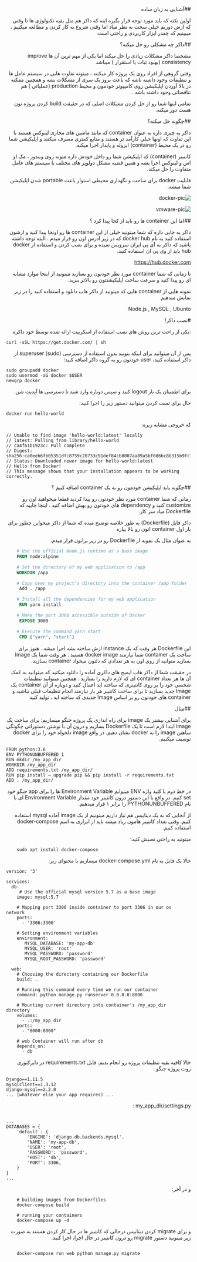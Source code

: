 <div dir="rtl">

##آشنایی به زبان ساده

اولین نکته که باید مورد توجه قرار بگیره اینه که داکر هم مثل بقیه تکنولوژی ها تا وقتی که ازش دوریم خیلی سخت به نظر میاد اما وقتی شروع به کار کردن و مطالعه میکنیم ، میبینیم که چقدر ابزار کاربردی و راحتی است.

##داکر چه مشکلی رو حل میکنه؟

مشخصا داکر مشکلات زیادی را حل میکند اما یکی از مهم ترین آن ها improve consistency (بهبود ثبات یا استقرار ) میباشد

وقتی گروهی از افراد روی یک پروژه کار میکنند ، میتونه تفاوت هایی در سیستم عامل ها و تنظیمات وجود داشته باشه که باعث بروز یک سری از مشکلات بشه و همچنین ممکنه در بالا آوردن اپلیکیشن روی کامپیوتر خودمون و محیط production (عملیاتی ) هم تناقضاتی وجود داشته باشه .

تمامی اینها شما رو از حل کردن مشکلات اصلی که در حقیقت build کردن پروژه تون هست دور میکنه.

##چگونه حل میکنه؟

داکر یه چیزی داره به عنوان container که مانند ماشین های مجازی لینوکس هستند با این تفاوت که اونها خیلی کارآمد تر هستند و منابع کمتری مصرف میکنند و اپلیکیشن شما رو در یک محیط (container) ایزوله و پایدار اجرا میکنه.

کانتینر (container) که اپلیکیشن شما رو داخل خودش داره متونه روی ویندوز ، مک او اس و لینوکس اجرا بشه و همین قضیه مشکل دولوپر های مختلف با سیستم های عامل متفاوت را حل میکند.

قابلیت docker برای ساحت و نگهداری محیطی استوار باعث portable شدن اپلیکیشن شما میشه.


![docker-pic](https://lamtakam.com/img/uploaded_images/1/1540452189.png)

![vmware-pic](https://lamtakam.com/img/uploaded_images/1/1540452647.png)


##اما این container ها رو باید از کجا پیدا کرد ؟

داکر یه جایی داره که شما میتونید خیلی از این container ها رو اونجا پیدا کنید و ازشون استفاده کنید به نام docker hub که در زیر آدرس اون رو قرار میدم . البته توجه داشته باشید که داکر به آی پی ایران سرویس نمیده و برای نصب کردن و استفاده از docker hub باید از وی پی ان استفاده کنید.

https://hub.docker.com

تا زمانی که شما container مورد نظر خودتون رو بسازید میتونید از اینجا موارد مشابه ای رو پیدا کنید و سرعت ساخت اپلیکیشنتون رو بالاتر ببرید.

نمونه هایی از container هایی که میتونید از داکر هاب دانلود و استفاده کنید را در زیر نمایش میدهیم

Node.js , MySQL , Ubunto

#نصب داکر!

:یکی از راحت ترین روش های نصب استفاده از اسکریپت ارائه شده توسط خود داکره

<div dir="ltr">

    curl -sSL https://get.docker.com/ | sh    

</div>

پس از آن میتوانید برای اینکه بتونید بدون استفاده از دسترسی superuser (sudo) از داکر استفاده کنید، user خودتون رو به گروه داکر اضافه کنید:


<div dir="ltr">

    sudo groupadd docker
    sudo usermod -aG docker $USER
    newgrp docker 
    
</div>

برای اطمینان یک بار logout کنید و سپس دوباره وارد شید تا دسترسی ها آپدیت شن.

حال برای تست کردن میتوانید دستور زیر را اجرا کنید:

<div dir="ltr">

    docker run hello-world
    
</div>

که خروجی مشابه زیره:

<div dir="ltr">

    // Unable to find image 'hello-world:latest' locally
    // latest: Pulling from library/hello-world
    // ca4f61b1923c: Pull complete
    // Digest: sha256:ca0eeb6fb05351dfc8759c20733c91def84cb8007aa89a5bf606bc8b315b9fc7
    // Status: Downloaded newer image for hello-world:latest
    // Hello from Docker!   
    // This message shows that your installation appears to be working correctly.
    
</div>


##چگونه باید اپلیکیشن خودمون رو به یک container اضافه کنیم ؟


زمانی که شما container مورد نظر خودتون رو پیدا کردید قطعا میخواهید اون رو customize کنید و dependency های خودتون رو بهش اضافه کنید . اینجا جاییه که Dockerfile میاد سر کار.

داکر فایل (Dockerfile) به طور خلاصه توضیح میده که شما از داکر میخواین چطور برای بار اول container اتون رو بالا بیاره

به عنوان مثال یک نمونه از Dockerfile رو در زیر براتون قرار میدم.

<div dir="ltr">

```dockerfile
    # Use the official Node.js runtime as a base image
    FROM node:alpine

    # Set the directory of my web application to /app
    WORKDIR /app

    # Copy over my project’s directory into the container /app folder
     Add . /app

    # Install all the dependencies for my web application
     RUN yarn install

    # Make the port 3000 accessible outside of Docker
     EXPOSE 3000

    # Execute the command yarn start
     CMD ["yarn", "start"]  

```
</div>

این Dockerfile هر وقت که یک instance ازش ساخته بشه اجرا میشه . هنوز برای ساخت یک container شما نیازمند docker image هستید . هر وقت شما یک Image بسازید متوانید از روی اون به هر تعدادی که دلتون میخواد container بسازید.

در حقیقت شما از داکر هاب ایمیج های داکری آماده را دانلود میکنید که میتوانید به کمک آن ها هر تعداد container ای که لازم دارید را بسازید . همچنین میتوانید تنظیمات شخصی خود را بر روی کانتینری که ساخته اید اعمال کنید و دوباره از آن container یک Image جدید بسازید تا برای ساخت کانتینر هر بار نیازمند انجام تنظیمات قبلی نباشید و container های خودتون رو بر اساس Image جدیدی که ساخته اید ، تولید کنید


##مثال


برای آشنایی بیشتر یک image برای راه اندازی یک پروژه جنگو میسازیم:
برای ساخت یک image ابتدا لازم است تا یک Dockerfile بسازیم و درون آن با نوشتن دستوراتی چگونگی ساهتن image را به docker نشان دهیم. در واقع image دلخواه خود را برای docker توصیف میکنیم.

<div dir="ltr">

    FROM python:3.6
    ENV PYTHONUNBUFFERED 1
    RUN mkdir /my_app_dir
    WORKDIR /my_app_dir
    ADD requirements.txt /my_app_dir/
    RUN pip install — upgrade pip && pip install -r requirements.txt
    ADD . /my_app_dir/
    
</div>

در خط دوم با کلید واژه ENV میتوایم Environment Variable ها را برای app جنگو خود set کنیم. در واقع با این دستور درون کانتینر خود مقدار Environment Variable ای با نام PYTHONUNBUFFERED را برابر ۱ قرار میدهیم.


از آنجایی که به یک دیتابیس هم نیاز داریم میتونیم از یک image آماده mysql استفاده کنیم.
وقتی تعداد کانتینر هامون زیاد میشه باید از ابزاری به اسم docker-compose استفاده کنیم.

میتونید به راحتی نصبش کنید:

<div dir="ltr">

```$bash
    sudo apt install docker-compose
```
</div>
حالا یک فایل به نام docker-compose.yml میسازیم با محتوای زیر:

<div dir="ltr">

```docker-compose
version: '3'

services:
  db:
     # Use the official mysql version 5.7 as a base image
    image: mysql:5.7

    # Mapping port 3306 inside container to port 3306 in our os network
    ports:
      - '3306:3306'

    # Setting environment variables
    environment:
       MYSQL_DATABASE: 'my-app-db'
       MYSQL_USER: 'root'
       MYSQL_PASSWORD: 'password'
       MYSQL_ROOT_PASSWORD: 'password'

  web:
    # Choosing the directory containing our Dockerfile
    build: .

    # Running this command every time we run our container
    command: python manage.py runserver 0.0.0.0:8000

    # Mounting current directory into container's /my_app_dir directory
    volumes:
      - .:/my_app_dir
    ports:
      - "8000:8000"

    # web Container will run after db
    depends_on:
      - db
```
</div>

حالا کافیه بقیه تنظیمات پروژه رو انجام بدیم.
 فایل requirements.txt در دایرکتوری روت پروژه جنگو :
 <div dir="ltr">

 ```
Django==1.11.5
mysqlclient==1.3.12
django-mysql==2.2.0
... (whatever else your app requires) ...
```
</div>

my_app_dir/settings.py :
<div dir="ltr">

```

...
DATABASES = {
    'default': {
        'ENGINE': 'django.db.backends.mysql',
        'NAME': 'my-app-db',
        'USER': 'root',
        'PASSWORD': 'password',
        'HOST': 'db',
        'PORT': 3306,
    }
}
...

```
</div>

و در آخر:

<div dir="ltr">

```
    # building images from Dockerfiles
    docker-compose build

    # running your containers
    docker-compose up -d
```
</div>

و برای migrate کردن دیتابیس درحالی که کانتینر ها در حال کار کردن هستند به صورت زیر میتونید دستور migrate رو درون کانتینر در حال اجرا، اجرا کنید.
<div dir="ltr">

```dockerfile
    
    docker-compose run web python manage.py migrate

```
</div>


</div>
